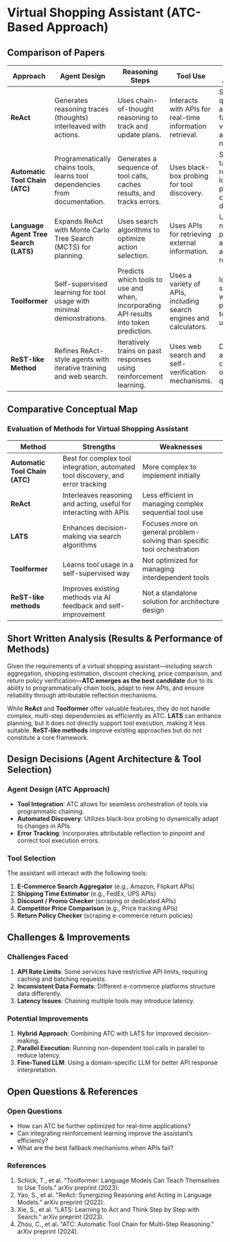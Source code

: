# Virtual Shopping Assistant (ATC-Based Approach)

## Comparison of Papers

| Approach            | Agent Design                                              | Reasoning Steps                                              | Tool Use                                    | Real-world Applicability                                      |
|---------------------|-----------------------------------------------------------|-------------------------------------------------------------|---------------------------------------------|---------------------------------------------------------------|
| **ReAct**          | Generates reasoning traces (thoughts) interleaved with actions. | Uses chain-of-thought reasoning to track and update plans.  | Interacts with APIs for real-time information retrieval. | Suitable for question answering, fact verification, and navigation. |
| **Automatic Tool Chain (ATC)** | Programmatically chains tools, learns tool dependencies from documentation. | Generates a sequence of tool calls, caches results, and tracks errors. | Uses black-box probing for tool discovery. | Suitable for tasks requiring long-term planning and complex tool dependencies. |
| **Language Agent Tree Search (LATS)** | Expands ReAct with Monte Carlo Tree Search (MCTS) for planning. | Uses search algorithms to optimize action selection. | Uses APIs for retrieving external information. | Useful for web navigation, programming, and autonomous reasoning. |
| **Toolformer**     | Self-supervised learning for tool usage with minimal demonstrations. | Predicts which tools to use and when, incorporating API results into token prediction. | Uses a variety of APIs, including search engines and calculators. | Ideal for zero-shot tasks where predefined tool use is unknown. |
| **ReST-like Method** | Refines ReAct-style agents with iterative training and web search. | Iteratively trains on past responses using reinforcement learning. | Uses web search and self-verification mechanisms. | Designed for answering complex, open-ended questions. |


## Comparative Conceptual Map

### **Evaluation of Methods for Virtual Shopping Assistant**

| Method       | Strengths | Weaknesses |
|-------------|-----------|------------|
| **Automatic Tool Chain (ATC)** | Best for complex tool integration, automated tool discovery, and error tracking | More complex to implement initially |
| **ReAct** | Interleaves reasoning and acting, useful for interacting with APIs | Less efficient in managing complex sequential tool use |
| **LATS** | Enhances decision-making via search algorithms | Focuses more on general problem-solving than specific tool orchestration |
| **Toolformer** | Learns tool usage in a self-supervised way | Not optimized for managing interdependent tools |
| **ReST-like methods** | Improves existing methods via AI feedback and self-improvement | Not a standalone solution for architecture design |

## **Short Written Analysis (Results & Performance of Methods)**

Given the requirements of a virtual shopping assistant—including search aggregation, shipping estimation, discount checking, price comparison, and return policy verification—**ATC emerges as the best candidate** due to its ability to programmatically chain tools, adapt to new APIs, and ensure reliability through attributable reflection mechanisms.

While **ReAct** and **Toolformer** offer valuable features, they do not handle complex, multi-step dependencies as efficiently as ATC. **LATS** can enhance planning, but it does not directly support tool execution, making it less suitable. **ReST-like methods** improve existing approaches but do not constitute a core framework.

## **Design Decisions (Agent Architecture & Tool Selection)**

### **Agent Design (ATC Approach)**

- **Tool Integration**: ATC allows for seamless orchestration of tools via programmatic chaining.
- **Automated Discovery**: Utilizes black-box probing to dynamically adapt to changes in APIs.
- **Error Tracking**: Incorporates attributable reflection to pinpoint and correct tool execution errors.

### **Tool Selection**

The assistant will interact with the following tools:
1. **E-Commerce Search Aggregator** (e.g., Amazon, Flipkart APIs)
2. **Shipping Time Estimator** (e.g., FedEx, UPS APIs)
3. **Discount / Promo Checker** (scraping or dedicated APIs)
4. **Competitor Price Comparison** (e.g., Price tracking APIs)
5. **Return Policy Checker** (scraping e-commerce return policies)

## **Challenges & Improvements**

### **Challenges Faced**
1. **API Rate Limits**: Some services have restrictive API limits, requiring caching and batching requests.
2. **Inconsistent Data Formats**: Different e-commerce platforms structure data differently.
3. **Latency Issues**: Chaining multiple tools may introduce latency.

### **Potential Improvements**
1. **Hybrid Approach**: Combining ATC with LATS for improved decision-making.
2. **Parallel Execution**: Running non-dependent tool calls in parallel to reduce latency.
3. **Fine-Tuned LLM**: Using a domain-specific LLM for better API response interpretation.

## **Open Questions & References**

### **Open Questions**
- How can ATC be further optimized for real-time applications?
- Can integrating reinforcement learning improve the assistant’s efficiency?
- What are the best fallback mechanisms when APIs fail?

### **References**
1. Schick, T., et al. "Toolformer: Language Models Can Teach Themselves to Use Tools." arXiv preprint (2023).
2. Yao, S., et al. "ReAct: Synergizing Reasoning and Acting in Language Models." arXiv preprint (2022).
3. Xie, S., et al. "LATS: Learning to Act and Think Step by Step with Search." arXiv preprint (2023).
4. Zhou, C., et al. "ATC: Automatic Tool Chain for Multi-Step Reasoning." arXiv preprint (2024).

